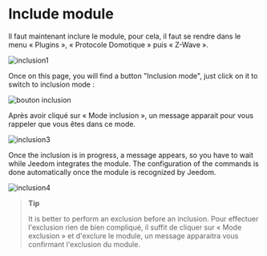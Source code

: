 # Include module

Il faut maintenant inclure le module, pour cela, il faut se rendre dans le menu « Plugins », « Protocole Domotique » puis « Z-Wave ».

![inclusion1](images/plugin/inclusion1.jpg)

Once on this page, you will find a button "Inclusion mode", just click on it to switch to inclusion mode :

![bouton inclusion](images/plugin/bouton_inclusion.jpg)

Après avoir cliqué sur « Mode inclusion », un message apparait pour vous rappeler que vous êtes dans ce mode.

![inclusion3](images/plugin/inclusion3.jpg)

Once the inclusion is in progress, a message appears, so you have to wait while Jeedom integrates the module. The configuration of the commands is done automatically once the module is recognized by Jeedom.

![inclusion4](images/plugin/inclusion4.jpg)

> **Tip**
>
> It is better to perform an exclusion before an inclusion. Pour effectuer l'exclusion rien de bien compliqué, il suffit de cliquer sur « Mode exclusion » et d'exclure le module, un message apparaitra vous confirmant l'exclusion du module.

